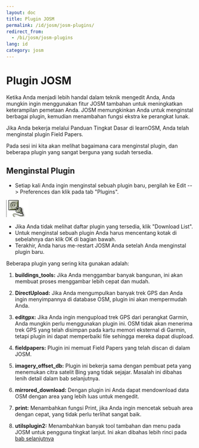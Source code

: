 ```yaml
---
layout: doc
title: Plugin JOSM
permalink: /id/josm/josm-plugins/
redirect_from:
  - /bi/josm/josm-plugins
lang: id
category: josm
---
```


Plugin JOSM 
============

Ketika Anda menjadi lebih handal dalam teknik mengedit Anda, Anda mungkin 
ingin menggunakan fitur JOSM tambahan untuk meningkatkan keterampilan 
pemetaan Anda. JOSM memungkinkan Anda untuk menginstal berbagai plugin, 
kemudian menambahan fungsi ekstra ke perangkat lunak.

Jika Anda bekerja melalui Panduan Tingkat Dasar di learnOSM, Anda telah
menginstal plugin Field Papers.

Pada sesi ini kita akan melihat bagaimana cara menginstal plugin, dan beberapa
plugin yang sangat berguna yang sudah tersedia.


Menginstal Plugin
-------------------
*	Setiap kali Anda ingin menginstal sebuah plugin baru, pergilah ke Edit --\> Preferences
	dan klik pada tab "Plugins".

![Plug][]

*	Jika Anda tidak melihat daftar plugin yang tersedia, klik "Download List".
*	Untuk menginstal sebuah plugin Anda harus mencentang kotak di sebelahnya dan
	klik OK di bagian bawah.
*	Terakhir, Anda harus me-restart JOSM Anda setelah Anda menginstal plugin baru.

Beberapa plugin yang sering kita gunakan adalah:

1.	**buildings_tools:** Jika Anda menggambar banyak bangunan, ini akan membuat proses menggambar
	lebih cepat dan mudah.

2.	**DirectUpload:** Jika Anda mengumpulkan banyak trek GPS dan Anda ingin menyimpannya di 
	database OSM, plugin ini akan mempermudah Anda.
	
3.	**editgpx:**
	Jika Anda ingin mengupload trek GPS dari perangkat Garmin, Anda mungkin perlu menggunakan
	plugin ini. OSM tidak akan menerima trek GPS yang telah disimpan pada kartu memori eksternal 
	di Garmin, tetapi plugin ini dapat memperbaiki file sehingga mereka dapat diupload.
	
4.	**fieldpapers:**
	Plugin ini memuat Field Papers yang telah discan di dalam JOSM.
	
5.	**imagery_offset_db:**
	Plugin ini bekerja sama dengan pembuat peta yang menemukan citra satelit Bing yang tidak
	sejajar. Masalah ini dibahas lenih detail dalam bab selanjutnya.
	
6.	**mirrored_download:**
	Dengan plugin ini Anda dapat mendownload data OSM dengan area yang lebih luas untuk 
	mengedit.

7.	**print:**
	Menambahkan fungsi Print, jika Anda ingin mencetak sebuah area dengan cepat, yang
	tidak perlu terlihat sangat baik.
	
8.	**utilsplugin2:**
	Menambahkan banyak tool tambahan dan menu pada JOSM untuk pengguna tingkat lanjut. Ini
	akan dibahas lebih rinci pada [bab selanjutnya](/id/editing/josm-more-tools)



<!-- The remainder of this section needs to be edited, and/or moved to other sections,
    commenting it out for now


- [Mirrored Download]({{site.baseurl}}/en/beginner/josm-plugins/#mirrored-download) (allows you to download more OSM data)
- [Direct Upload]({{site.baseurl}}/en/beginner/josm-plugins/#direct-upload) (allow you to upload GPS tracks)
- [Editgpx]({{site.baseurl}}/en/beginner/josm-plugins/#edit-gpx) (allows you to edit GPX files)
- [Print]({{site.baseurl}}/en/beginner/josm-plugins/#print)

Kami juga merekomendasikan kepada Anda untuk mendownload plug-in ini, akan dibahas
dalam bab lainnya:

- FieldPapers
- Buildings\_tool
- Utilsplugin2

![Restart JOSM][]

Coba klik “Restart JOSM” dan melihat perangkat lunak memuat ulang sendiri.

Mirrored Download
-----------------

![Mirrored Download][]

__Mirrored Download__ akan mendownload data OSM untuk menegedit lebih cepat.
Bukannya mendapatkan data dari server OSM pusat, ini memungkinkan kita 
mendapatkannya dari “mirror,” ini merupakan replika yang tepat dari data 
tetapi di lokasi yang lebih cepat untuk mengaksesnya.

Setelah plugin terinstal (dan Anda telah merestart JOSM), Anda akan melihat
entri baru yang lain pada Menu File, “Download from OSM mirror...”

![Download from OSM Mirror][]

Mendownload data adalah proses yang sama seperti dipelajari sebelumnya, 
tetapi ini jauh lebih cepat!

Direct Upload
-------------

![Direct Upload][]

__DirectUpload__ mengupload trek GPX secara langsung ke OSM melalui JOSM
(informasi lebih lanjut tersedia di **Lampiran**). Setelah plug-in terinstal
(dan Anda telah merestart JOSM), Anda akan melihat item baru “Upload traces”
di bawah menu “Tools”.

![Upload Traces Item][]

Ketika Anda klik pada tombol “Upload Traces”, jendela ini akan muncul:

![Upload Traces Window][]

Masukkan kata kunci (terpisah oleh koma tanpa spasi) yang berhubungan
dengan trek GPS di kotak "Tags (dipisahkan koma). Sebagai contoh, 
"Country,region,city,neighborhood,road name". Selanjutnya, memberikan
deskripsi dari tag Anda. Daftar pilihan akan memungkinkan Anda menggunakan
kembali tag awal dan deskripsi. Terakhir, memilih jenis tampilan yang ingin
Anda miliki. Terdapat empat tingkatan dari pribadi untuk diidentifikasi 
(semua dijelakan di bawah pada [Lampiran]{{site.baseurl}}/learnosm/en/).

Klik pada Upload Trace, jika Anda tidak terhubung ke akun OSM Anda, Anda
harus melakukannya sekarang.

Setelah berhasil upload, area teks akan menampilkan status "OK" dan 
tombol “Upload Trace” tidak akan diklik. Informasi lebih lanjut mengenai
plug-in ini dan GPS upload tersedia di [Lampiran]({{site.baseurl}}/learnosm/en/).

Edit gpx
--------

![Edit Gpx][]

**EditGpx** memungkinkan Anda untuk mempersiapkan rekaman trek GPX 
sebelum mengupload mereka ke OSM. Sering kali trek memiliki bagian-bagian
yang Anda ingin hapus. Oleh karena itu, plug-in ini menghapus titik-titik
trek dengan cara cepat dan membuat namanya untuk jejak waktu trek.

Setelah plug-in terinstal (dan Anda telah merestart JOSM), Anda akan
melihat tool baru ini di tool bar pada bagian kiri.


![Edit Gpx Tool Icon][]

1.	Buka file GPX di JOSM!

	![Open GPX File][]

2.	Tekan tombol baru di menu bar sebelah kiri

	![Edit Gpx Tool Icon][]

	dan data GPX akan diimport ke layer baru EditGpx. Setiap node 
	pada trek akan disorot berwarna kuning.

	![GPX Nodes All][]

3.	Sekarang tandai titik (dengan mengklik) atau area (dengan menggambar 
	persegi panjang pada batas mereka) yang ingin Anda hapus. Highlight
	kuning akan hilang.

	![GPX Nodes Selected][]

4.	Klik kanan pada nama layer dan pilih \<\<Convert to GPX layer\>\> pada menu
	\<\<Context\>\> 

5.	Sekarang Anda dapat menyimpan layer GPX normal sebagai file atau
	mengupload data ke OSM (misalnya dengan menggunakan plugin
	[DirectUpload](http://josm.openstreetmap.de/wiki/Plugins)).

Print
-----

![Print Plugin][]

Jika Anda ingin cara mudah dan cepat untuk mencetak peta ketika Anda
mengedit di JOSM, instal __print plugin__. Meskipun Anda tidak dapat
melakukan apapun dengan cetakan Anda, ini adalah cara yang bagus untuk 
mencetak dengan cepat dan mudah. Setelah plugin terinstal, item baru akan
tersedia di menu File bernama “Print...”

![Print Menu Item][]

Mengklik ini akan membuka Print Dialog, yang terlihat seperti ini:

![Print Dialog][]

Disini Anda dapat mengubah pengaturan printer Anda. Jika Anda tidak melihat
apapun di halaman, centang kotak di samping “Map Preview” pada bagian kanan.
Perbesar atau perkecil peta dengan mengubah angka di kotak “Scale”. Meningkatkan
resolusi dengan mengubah angka di samping “ppi”. Ketika Abda telah selesai
mengedit pengaturan, klik “Print.”

Ringkasan
----------

Ini adalah beberapa plugin yang tersedia dan bermanfaat untuk JOSM. Jangan
ragu untuk melanjutkan eksplorasi plugin yang lain. Seperti yang Anda lihat,
menu Preferences memiliki deskripsi singkat dari setiap plugin, dan Anda dapat
membuaka halaman situs dengan informasi yang lebih dengan mengklik pada link
“More info...” 

![More Info Link][]

Good luck!

Lampiran
---------

Rincian DirectUpload
--------------------

![Direct Upload Plugin][]

Menambah trek dan waypoint GPS Anda ke Server OSM berguna untuk banyak
alasan. 
__(Jika Anda tidak ingin titik GPX Anda terlihat oleh siapa pun, Anda tidak
harus membaca sesi ini. Anda dapat menampilkan file GPX Anda dari JOSM, dan 
menyimpan mereka secara lokal)._
Pertama-tama, trek GPS adalah cara yang paling bermanfaat dalam mengumpulkan
dan georeferensi objek di OSM.
(Lihat [Bab 6.5: Pertimbangan Citra Aerial](https://docs.google.com/a/engelsted.co/document/d/1rdwKkNXLnioyogJFxxspDIha0GI97xbOFxDfeL_ZNPs/edit))
unit GPS memiliki akurasi yang lebih besar dari citra satelit dan ini merupakan
tool yang berguna untuk memeriksa citra offset. Menggunakan banyak trek GPS
(semakin besar jumlah trek maka semakin besar kemampuan untuk menentukan 
akurasi geolocation) memungkinkan Anda menentukan apakah latar belakang
citra dapat sejajar.

Mengupload trek ke server memungkinkan berbagi informasi yang lebih besar.
Ini memungkinkan orang-orang yang tidak memiliki akses ke field, hanya
karena mereka tidak tinggal di area itu atau mereka tidak memiliki akses 
ke perangkat GPS, membantu dengan mendijitasi. Ada dua cara mengupload:
1) Plugin JOSM atau 2) situs OSM utama.

> Catatan: Waypoint GPS tidak dapat mengupload ke database OSM secara langsung.
> Bagaimana pun, mereka dapat dikonversi ke trek dan kemudian diupload sementara,
> contohnya, mereka dapat ditampilkan sebagai latar belakang objek di Potlatch.

Setelah Anda membuka file GPX Anda di JOSM dan klik ke "Tools" dan klik "Upload traces".
Jelaskan file GPX, tuliskan beberapa tag, dan visibilitas. Untuk visibilitas, Anda
dapat memilih apakah pribadi, dilacak, publik atau diidentifikasi.

1.  **Diidentifikasi**: Trek Anda akan ditampilkan untuk umum di trek GPS Anda
	dan di daftar trek GPS umum. Pengguna lain dapat mendownload trek mentah
	dan menghubungkannya dengan nama pengguna Anda. Jejak waktu dari titik
	trek juga akan tersedia melalui API GPS umum.

2.  **Publik**: Trek Anda akan ditampilkan ke publik di trek GPS Anda
	dan di daftar trek GPS umum. Pengguna lain tetap dapat mendownload trek mentah
	dari daftar trek umum dan setiap jejak waktu terkandung di dalamnya.
	Namun, data ditampilkan di API tidak bereferensi halaman trek Anda, 
	tidak pula jejak waktu yang tersedia, meskipun titik secara kronis 
	memerintahkan.

3.  **Trackable**: Trek **tidak** akan muncul di setiap daftar umum, tetapi
	titik trek akan tetap tersedia melalui API GPS publik **dengan jejak waktu**.
	Pengguna lain akan dapat mendownload titik trek tetapi ini tidak akan
	dihubungkan dengan Anda.

4.  **Pribadi**: Trek **tidak** akan muncul di setiap daftar umum. Titik trek akan
	tersedia di timeline melalui API GPS publik **tanpa jejak waktu**.
	
	![DirectUpload Traces Options][]

Mengupload Trek GPS Online
---------------------------

1.	Pergilah ke [http://www.openstreetmap.org/](http://www.openstreetmap.org/) dan log in.

2.	Pilih "GPS Traces" ditemukan pada banner sebelah kiri.

	![Left Banner][]

3.	Pilih [upload a trace](http://www.openstreetmap.org/trace/create).
	Disini, Anda juga dapat **melihat trek Anda** untuk meninjau trek GPS sebelumnya.

4.	Carilah file Anda di "Choose File". Label dalam kotak Deskripsi, memberikan
	beberapa Tag, dan pilih jenis Visibilitas yang akan digunakan. Jika Anda
	memiliki banyak file .gpx Anda dapat kompres mereka ke dalam arsip zip dan 
	uploadlah. Ini akan dianggap sebagai satu file gpx besar dan hanya satu
	entri pada daftar trek yang akan dibuat.

	![Online Upload Traces Options][]

5.	Klik *Upload*.

File akan diupload ke server OSM, dimana hal ini akan digabung dengan antrian file-file
yang menunggu untuk dimasukkan ke dalam database.


[Plug Icon]: /images/josm/josm-plug-icon.png
[Restart JOSM]: /images/josm/josm-plugins_image01_restart-josm.png
[Mirrored Download]: /images/josm/josm-plugins_image02_mirrored_download.png
[Download from OSM Mirror]: /images/josm/josm-plugins_image03_download-from-osm-mirror.png
[Direct Upload]: /images/josm/josm-plugins_image04_direct-upload.png
[Upload Traces Item]: /images/josm/josm-plugins_image05_upload-traces-item.png
[Upload Traces Window]: /images/josm/josm-plugins_image06_upload-traces-window.png
[Edit Gpx]: /images/josm/josm-plugins_image07_edit-gpx.png
[Edit Gpx Tool Icon]: /images/josm/josm-plugins_image08_edit-gpx-tool-icon.png 
[Open GPX File]: /images/josm/josm-plugins_image09_open-gpx-file.png
[GPX Nodes All]: /images/josm/josm-plugins_image10_gpx-nodes-all.png
[GPX Nodes Selected]: /images/josm/josm-plugins_image11_gpx-nodes-selected.png
[Print Plugin]: /images/josm/josm-plugins_image12_print-plugin.png
[Print Menu Item]: /images/josm/josm-plugins_image13_print-menu.png
[Print Dialog]: /images/josm/josm-plugins_image14_print-dialog.png
[More Info Link]: /images/josm/josm-plugins_image15_more-info-link.png
[Direct Upload Plugin]: /images/josm/josm-plugins_image16_direct-upload-plugin.png
[DirectUpload Traces Options]: /images/josm/josm-plugins_image17_directupload-traces.png
[Left Banner]: /images/josm/josm-plugins_image18_left-banner.png
[Online Upload Traces Options]: /images/josm/josm-plugins_image19_online-upload-traces.png

-->


[Plug]: /images/josm/josm-plugins-tab.png

